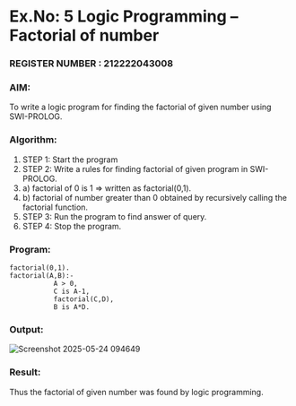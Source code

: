 # Ex.No: 5   Logic Programming – Factorial of number                                                                             
### REGISTER NUMBER : 212222043008
### AIM: 
To  write  a logic program for finding the factorial of given number using SWI-PROLOG. 
### Algorithm:
1. STEP 1: Start the program
2. STEP 2:  Write a rules for finding factorial of given program in SWI-PROLOG.
3.   a)	factorial of 0 is 1 => written as factorial(0,1).
4.   b)	factorial of number greater than 0 obtained by recursively calling the factorial    function.
5. STEP 3: Run the program  to find answer of  query.
6. STEP 4: Stop the program.

### Program:
```
factorial(0,1).
factorial(A,B):-  
           A > 0, 
           C is A-1,
           factorial(C,D),
           B is A*D.
```
### Output:
![Screenshot 2025-05-24 094649](https://github.com/user-attachments/assets/369aa7cf-59ae-449f-a371-5b867a5bc701)

### Result:
Thus the factorial of given number was found by logic programming. 
